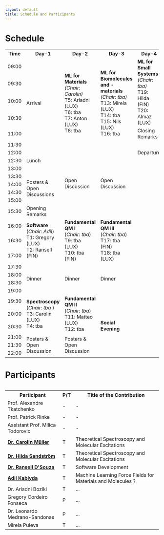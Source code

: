 ```yaml
---
layout: default
title: Schedule and Participants
---
```


# Schedule

<table>
<tr VALIGN=TOP>
  <th> Time </th>
  <th> Day-1 </th>
  <th> Day-2 </th>
  <th> Day-3 </th>
  <th> Day-4 </th>
</tr>
<tr>
  <td width=100> 09:00 </td>
  <td rowspan="6" width=300> Arrival </td>
  <td rowspan="6" width=300> <b>ML for Materials</b> <br> <i>(Chair: Carolin)</i> <br> T5: Ariadni (LUX) <br> T6: tba <br> T7: Anton (LUX) <br> T8: tba </td>
  <td rowspan="6" width=300> <b>ML for Biomolecules and -materials</b> <br> <i>(Chair: tba)</i> <br> T13: Mirela (LUX) <br> T14: tba <br> T15: Nils (LUX) <br> T16: tba </td>
  <td rowspan="4" width=300> <b>ML for Small Systems</b> <br> <i>(Chair: tba)</i> <br> T19: Hilda (FIN) <br> T20: Almaz (LUX) </td>
</tr>
<tr>
  <td> 09:30 </td>
</tr>
<tr>
  <td> 10:00 </td>
</tr>
  
<tr>
  <td> 10:30 </td>
</tr>
  
<tr>
  <td> 11:00 </td>
  <td rowspan="1"> Closing Remarks </td>
</tr>
<tr>
  <td> 11:30 </td>
  <td rowspan="3"> Departure </td>
</tr>
<tr>
  <td> 12:00 </td>
  <td rowspan="3"> Lunch </td>
  <td rowspan="8"> Open Discussion </td>
  <td rowspan="8"> Open Discussion </td>
</tr>
  
<tr>
  <td> 12:30 </td>
</tr>
  
<tr>
  <td> 13:00 </td>
</tr>
  
<tr>
  <td> 13:30 </td>
  <td rowspan="4"> Posters & Open Discussions </td>
</tr>
  
<tr>
  <td> 14:00 </td>
</tr>
  
<tr>
  <td> 14:30 </td>
</tr>
  
<tr>
  <td> 15:00 </td>
</tr>
  
<tr>
  <td> 15:30 </td>
  <td rowspan="1"> Opening Remarks </td>
</tr>
  
<tr>
  <td> 16:00 </td>
  <td rowspan="3"> <b> Software </b> <br> (<i>Chair: Adil</i>) <br> T1: Gregory (LUX) <br> T2: Ransell (FIN) </td>
  <td rowspan="3"> <b> Fundamental QM I </b> <br> (<i>Chair: tba</i>) <br> T9: tba (LUX) <br> T10: tba (FIN) </td>
  <td rowspan="3"> <b> Fundamental QM III </b> <br> (<i>Chair: tba</i>) <br> T17: tba (FIN) <br> T18: tba (LUX) </td>
</tr>
  
<tr>
  <td> 16:30 </td>
</tr>
  
<tr>
  <td> 17:00 </td>
</tr>
  
<tr>
  <td> 17:30 </td>
  <td rowspan="4"> Dinner </td>
  <td rowspan="4"> Dinner </td>
  <td rowspan="4"> Dinner </td>
</tr>
  
<tr>
  <td> 18:00 </td>
</tr>
  
<tr>
  <td> 18:30 </td>
</tr>
  
<tr>
  <td> 19:00 </td>
</tr>
  
<tr>
  <td> 19:30 </td>
  <td rowspan="3"> <b> Spectroscopy </b> <br> (<i>Chair: tba </i>) <br> T3: Carolin (LUX) <br> T4: tba </td>
  <td rowspan="3"> <b> Fundamental QM II </b> <br> (<i>Chair: tba</i>) <br> T11: Matteo (LUX) <br> T12: tba </td>
  <td rowspan="6"> <b> Social Evening </b> </td>
</tr>
  
<tr>
  <td> 20:00 </td>
</tr>
  
<tr>
  <td> 20:30 </td>
</tr>
  
<tr>
  <td> 21:00 </td>  
  <td rowspan="3"> Posters & Open Discussion </td>
  <td rowspan="3"> Posters & Open Discussion </td>
</tr>
  
<tr>
  <td> 21:30 </td>
</tr>
  
<tr>
  <td> 22:00 </td>
</tr>
<table>


# Participants

<table>
<tr>
  <th> Participant </th>
  <th> P/T </th>
  <th> Title of the Contribution </th>
</tr>
<tr>
  <td> Prof. Alexandre Tkatchenko </td>
  <td> - </td>
  <td> - </td>
</tr>
<tr>
  <td> Prof. Patrick Rinke </td>
  <td> - </td>
  <td> - </td>
</tr>
<tr>
  <td> Assistant Prof. Milica Todorovic </td>
  <td> - </td>
  <td> - </td>
</tr>
<tr>
  <td> <b><a href='https://estml.github.io/contact/'>Dr. Carolin Müller</a></b> </td>
  <td> T </td>
  <td> Theoretical Spectroscopy and Molecular Excitations </td>
</tr>
<tr>
  <td> <b><a href='https://estml.github.io/contact/'>Dr. Hilda Sandström</a></b> </td>
  <td> T </td>
  <td> Theoretical Spectroscopy and Molecular Excitations </td>
</tr>
<tr>
  <td> <b><a href='https://estml.github.io/contact/'>Dr. Ransell D'Souza</a></b> </td>
  <td> T </td>
  <td> Software Development </td>
</tr>
<tr>
  <td> <b><a href='https://estml.github.io/contact/'>Adil Kablyda</a></b> </td>
  <td> T </td>
  <td> Machine Learning Force Fields for Materials and Molecules ? </td>
</tr>
<tr>
  <td> Dr. Ariadni Boziki </td>
  <td> T </td>
  <td> ... </td>
</tr>
<tr>
  <td> Gregory Cordeiro Fonseca </td>
  <td> P </td>
  <td> ... </td>
</tr>
<tr>
  <td> Dr. Leonardo Medrano-Sandonas </td>
  <td> P </td>
  <td> ... </td>
</tr>
<tr>
  <td> Mirela Puleva </td>
  <td> T </td>
  <td> ... </td>
</tr>
</table>

